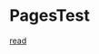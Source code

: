 # PagesTest

[read](http://localhost:5000/payfor?page=https://github.com/mharthoorn/PagesTest/blob/master/read.md)
